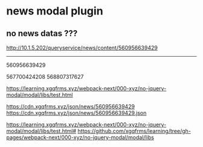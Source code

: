 # news modal plugin

## no news datas ???

http://10.1.5.202/queryservice/news/content/560956639429

***

560956639429

567700424208
568807317627

https://learning.xgqfrms.xyz/webpack-next/000-xyz/no-jquery-modal/modal/libs/test.html

https://cdn.xgqfrms.xyz/json/news/560956639429
https://cdn.xgqfrms.xyz/json/news/560956639429.json



https://learning.xgqfrms.xyz/webpack-next/000-xyz/no-jquery-modal/modal/libs/test.html#
https://github.com/xgqfrms/learning/tree/gh-pages/webpack-next/000-xyz/no-jquery-modal/modal/libs

